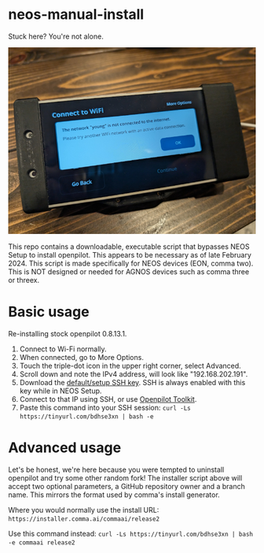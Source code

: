 # neos-manual-install

Stuck here? You're not alone.

![Screenshot](neos-installer-stuck.jpg)

This repo contains a downloadable, executable script that bypasses NEOS Setup to install openpilot. This appears to be necessary as of late February 2024. This script is made specifically for NEOS devices (EON, comma two). This is NOT designed or needed for AGNOS devices such as comma three or threex.

# Basic usage

Re-installing stock openpilot 0.8.13.1.

1. Connect to Wi-Fi normally.
2. When connected, go to More Options.
3. Touch the triple-dot icon in the upper right corner, select Advanced.
4. Scroll down and note the IPv4 address, will look like "192.168.202.191".
5. Download the [default/setup SSH key](https://github.com/commaai/openpilot/blob/master/tools/ssh/id_rsa). SSH is always enabled with this key while in NEOS Setup.
6. Connect to that IP using SSH, or use [Openpilot Toolkit](https://github.com/spektor56/OpenpilotToolkit). 
7. Paste this command into your SSH session: `curl -Ls https://tinyurl.com/bdhse3xn | bash -e`

# Advanced usage

Let's be honest, we're here because you were tempted to uninstall openpilot and try some other random fork!
The installer script above will accept two optional parameters, a GitHub repository owner and a branch name. This mirrors the format used by comma's install generator.

Where you would normally use the install URL: `https://installer.comma.ai/commaai/release2`

Use this command instead: `curl -Ls https://tinyurl.com/bdhse3xn | bash -e commaai release2`
